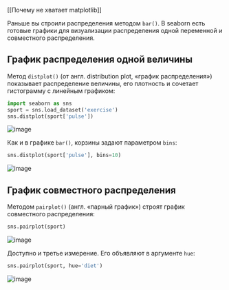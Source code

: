 [[Почему не хватает matplotlib]]

Раньше вы строили распределения методом `bar()`. В seaborn есть готовые графики для визуализации распределения одной переменной и совместного распределения.

## График распределения одной величины

Метод `distplot()` (от англ. distribution plot, «график распределения») показывает распределение величины, его плотность и сочетает гистограмму с линейным графиком:

```python
import seaborn as sns
sport = sns.load_dataset('exercise')
sns.distplot(sport['pulse']) 
```

![image](https://pictures.s3.yandex.net/resources/Untitled-a628e1b4-27aa-4da2-91e5-5c4b6f34fc82_1570326883.png)

Как и в графике `bar()`, корзины задают параметром `bins`:

```python
sns.distplot(sport['pulse'], bins=10) 
```

![image](https://pictures.s3.yandex.net/resources/Untitled-9750fea9-89f8-4c45-bd93-45dbe5380688_1570326898.png)

## График совместного распределения

Методом `pairplot()` (англ. «парный график») строят график совместного распределения:


```python
sns.pairplot(sport) 
```

![image](https://pictures.s3.yandex.net/resources/Untitled-4454016c-30cb-4c48-9373-a240abfc9c33_1570326912.png)

Доступно и третье измерение. Его объявляют в аргументе `hue`:

```python
sns.pairplot(sport, hue='diet') 
```

![image](https://pictures.s3.yandex.net/resources/Untitled-15070346-806e-4bdf-9227-153c7d9f3e62_1570326925.png)